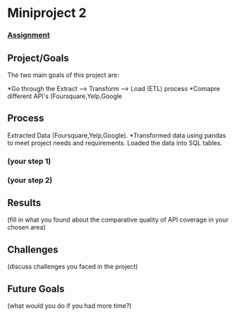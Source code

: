 # Miniproject 2

### [Assignment](assignment.md)

## Project/Goals
The two main goals of this project are: 


*Go through the Extract --> Transform --> Load (ETL) process
*Comapre different API's (Foursquare,Yelp,Google

## Process

 Extracted Data (Foursquare,Yelp,Google).
*Transformed data using pandas to meet project needs and requirements.
Loaded the data into SQL tables.
### (your step 1)
### (your step 2)

## Results
(fill in what you found about the comparative quality of API coverage in your chosen area)

## Challenges 
(discuss challenges you faced in the project)

## Future Goals
(what would you do if you had more time?)
